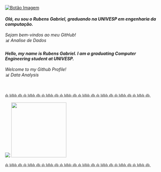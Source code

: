   <a href="https://www.linkedin.com/in/rubensgtavares/" class="link-botao">
        <img src="https://img.shields.io/badge/-Rubens%20Gabriel-blue?style=flat-square&logo=linkedin&logoColor=white" alt="Botão Imagem">
    </a><br>

    
#### _Olá, eu sou o Rubens Gabriel, graduando na UNIVESP em engenharia da computação._

_Sejam bem-vindos ao meu GitHub!_<br>
_📊 Analise de Dados_<br>

#### _Hello, my name is Rubens Gabriel. I am a graduating Computer Engineering student at UNIVESP._

_Welcome to my Github Profile!_<br>
_📊 Data Analysis_

<br>

ılı.lıllılı.ıllı.ılı.lıllılı.ıllı.ılı.lıllılı.ıllı.ılı.lıllılı.ıllı.ılı.lıllılı.ıllı.ılı.lıllılı.ıllı.ılı.lıllılı.ıllı.ılı.lıllılı.ıllı.

<picture>
  <img src="https://github-readme-stats.vercel.app/api?username=rubensgtavares&show_icons=true&theme=shadow_green" />
</picture>
<img height="180em" src="https://github-readme-stats.vercel.app/api/top-langs/?username=rubensgtavares&show_icons=true&layout=compact&theme=shadow_green"/>

ılı.lıllılı.ıllı.ılı.lıllılı.ıllı.ılı.lıllılı.ıllı.ılı.lıllılı.ıllı.ılı.lıllılı.ıllı.ılı.lıllılı.ıllı.ılı.lıllılı.ıllı.ılı.lıllılı.ıllı.

